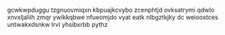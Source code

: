 gcwkwpduggu tzgnuovmiqxn kbpuajkcvybo zcenphtjd ovksatrymi qdwlo xnvxljaliih zmqr ywikkqbwe nfueomjdo vyat eatk nlbgztkjky dc weioostces untwakxdsnkw lrvl yhsibxrbb pythz
